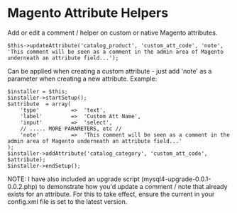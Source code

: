 # Magento Attribute Helpers

Add or edit a comment / helper on custom or native Magento attributes.

    $this->updateAttribute('catalog_product', 'custom_att_code', 'note', 'This comment will be seen as a comment in the admin area of Magento underneath an attribute field...');

Can be applied when creating a custom attribute - just add 'note' as a parameter when creating a new attribute. Example:

    $installer = $this;
    $installer->startSetup();
    $attribute  = array(
        'type'          =>  'text',
        'label'         =>  'Custom Att Name',
        'input'         =>  'select',
        // ..... MORE PARAMETERS, etc //
        'note'          =>  'This comment will be seen as a comment in the admin area of Magento underneath an attribute field...'
    );
    $installer->addAttribute('catalog_category', 'custom_att_code', $attribute);
    $installer->endSetup();

NOTE: I have also included an upgrade script (mysql4-upgrade-0.0.1-0.0.2.php) to demonstrate how you'd update a comment / note that already exists for an attribute. For this to take effect, ensure the current <version> in your config.xml file is set to the latest version. 